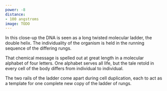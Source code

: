 ```yaml
---
power: -8
distance:
- 100 angstroms
image: TODO
---
```

In this close-up the DNA is seen as a long twisted molecular ladder, the double helix. The individuality of the organism is held in the running sequence of the differing rungs.

That chemical message is spelled out at great length in a molecular alphabet of four letters. One alphabet serves all life, but the tale retold in every cell of the body differs from individual to individual.

The two rails of the ladder come apart during cell duplication, each to act as a template for one complete new copy of the ladder of rungs.
